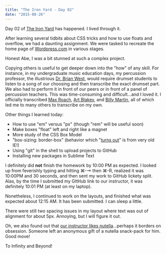 ```yaml
---
title: "The Iron Yard - Day 02"
date: "2015-08-26"
---
```


Day 02 of [The Iron Yard](http://theironyard.com/) has happened. I lived through it.

After learning several tidbits about CSS tricks and how to use floats and overflow, we had a daunting assignment. We were tasked to recreate the home page of [Wordpress.com](https://wordpress.com/) in various stages.

Honest Abe, I was a bit stunned at such a complex project.

Copying others is useful to get deeper down into the "how" of any skill. For instance, in my undergraduate music education days, my percussion professor, the illustrious [Dr. Brian West](https://finearts.tcu.edu/faculty_staff/brian-a-west/), would require drumset students to listen to a song of our choosing and then transcribe the exact drumset part. We also had to perform it in front of our peers or in front of a panel of percussion teachers. This was time-consuming and difficult…and I loved it. I officially transcribed [Max Roach](http://www.drummerworld.com/drummers/Max_Roach.html), [Art Blakey](http://www.drummerworld.com/drummers/Art_Blakey.html), and [Billy Martin](http://www.drummerworld.com/drummers/Billy_Martin.html), all of which led me to many others to transcribe on my own.

Other things I learned today:

* How to use "em" versus "px" (though "rem" will be useful soon)
* Make boxes "float" left and right like a magnet
* More study of the CSS Box Model
* "box-sizing: border-box" (behavior which "[turns out](https://twitter.com/KarlVanHoet)" is from very old IE!)
* Using "git" in the shell to upload projects to GitHub
* Installing new packages in Sublime Text

I definitely did **not** finish the homework by 10:00 PM as expected. I looked up from feverishly typing and hitting ⌘-⇥ then ⌘-R, realized it was 10:00PM and 30 seconds, and then sent my work to GitHub lickety split. Alas, by the time I submitted my GItHub link to our instructor, it was definitely 10:01 PM (at least on my laptop).

Nonetheless, I continued to work on the layouts, and finished what was expected about 12:15 AM. It has been submitted. I can sleep a little.

There were still two spacing issues in my layout where text was out of alignment for about 5px. Annoying, but I will figure it out.

Oh, we also found out that [our instructor likes nutella](http://nutellahabit.com/)…perhaps it borders on obsession. Someone left an anonymous gift of a nutella snack-pack for him. Good move!

To Infinity and Beyond!
